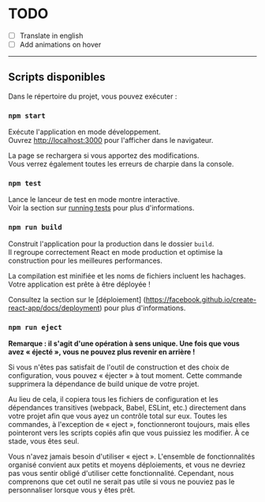 # TODO

- [ ] Translate in english
- [ ] Add animations on hover

---

## Scripts disponibles

 Dans le répertoire du projet, vous pouvez exécuter :

 ### `npm start`

 Exécute l'application en mode développement.\
 Ouvrez [http://localhost:3000](http://localhost:3000) pour l'afficher dans le navigateur.

 La page se rechargera si vous apportez des modifications.\
 Vous verrez également toutes les erreurs de charpie dans la console.

 ### `npm test`

 Lance le lanceur de test en mode montre interactive.\
 Voir la section sur [running tests](https://facebook.github.io/create-react-app/docs/running-tests) pour plus d'informations.

 ### `npm run build`

 Construit l'application pour la production dans le dossier `build`.\
 Il regroupe correctement React en mode production et optimise la construction pour les meilleures performances.

 La compilation est minifiée et les noms de fichiers incluent les hachages.\
 Votre application est prête à être déployée !

 Consultez la section sur le [déploiement] (https://facebook.github.io/create-react-app/docs/deployment) pour plus d'informations.

 ### `npm run eject`

 **Remarque : il s'agit d'une opération à sens unique.  Une fois que vous avez « éjecté », vous ne pouvez plus revenir en arrière !**

 Si vous n'êtes pas satisfait de l'outil de construction et des choix de configuration, vous pouvez « éjecter » à tout moment.  Cette commande supprimera la dépendance de build unique de votre projet.

 Au lieu de cela, il copiera tous les fichiers de configuration et les dépendances transitives (webpack, Babel, ESLint, etc.) directement dans votre projet afin que vous ayez un contrôle total sur eux.  Toutes les commandes, à l'exception de « eject », fonctionneront toujours, mais elles pointeront vers les scripts copiés afin que vous puissiez les modifier.  À ce stade, vous êtes seul.

 Vous n'avez jamais besoin d'utiliser « eject ».  L'ensemble de fonctionnalités organisé convient aux petits et moyens déploiements, et vous ne devriez pas vous sentir obligé d'utiliser cette fonctionnalité.  Cependant, nous comprenons que cet outil ne serait pas utile si vous ne pouviez pas le personnaliser lorsque vous y êtes prêt.
